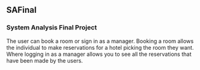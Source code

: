 ## SAFinal
### System Analysis Final Project

The user can book a room or sign in as a manager. Booking a room allows the individual to make reservations for a hotel picking the room they want. Where logging in as a manager allows you to see all the reservations that have been made by the users.  
